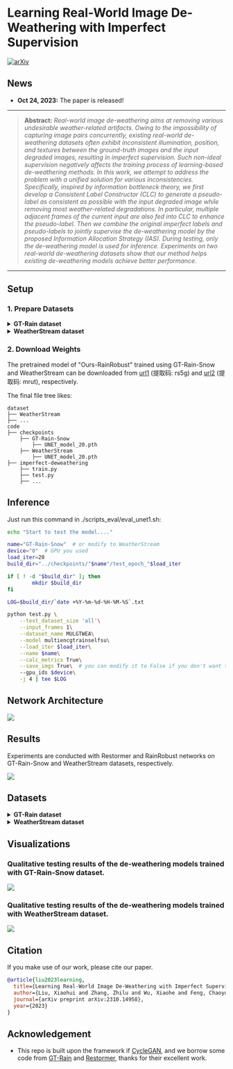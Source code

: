 # Learning Real-World Image De-Weathering with Imperfect Supervision
[![arXiv](https://img.shields.io/badge/arXiv-2305.13077-b31b1b.svg)](https://arxiv.org/abs/2310.14958)

## News
- **Oct 24, 2023:** The paper is released!

<hr />

> **Abstract:** *Real-world image de-weathering aims at removing various undesirable weather-related artifacts. Owing to the impossibility of capturing image pairs concurrently, existing real-world de-weathering datasets often exhibit inconsistent illumination, position, and textures between the ground-truth images and the input degraded images, resulting in imperfect supervision. Such non-ideal supervision negatively affects the training process of learning-based de-weathering methods. In this work, we attempt to address the problem with a unified solution for various inconsistencies. Specifically, inspired by information bottleneck theory, we first develop a Consistent Label Constructor (CLC) to generate a pseudo-label as consistent as possible with the input degraded image while removing most weather-related degradations. In particular, multiple adjacent frames of the current input are also fed into CLC to enhance the pseudo-label. Then we combine the original imperfect labels and pseudo-labels to jointly supervise the de-weathering model by the proposed Information Allocation Strategy (IAS). During testing, only the de-weathering model is used for inference. Experiments on two real-world de-weathering datasets show that our method helps existing de-weathering models achieve better performance.* 
<hr />

## Setup

### 1. Prepare Datasets
<details>
<summary><b>GT-Rain dataset</b></summary>
Download the dataset from [here](https://drive.google.com/drive/folders/1NSRl954QPcGIgoyJa_VjQwh_gEaHWPb8).
</details>

<details>
<summary><b>WeatherStream dataset</b></summary>
Download the dataset from [here](https://drive.google.com/drive/folders/12Z9rBSTs0PPNHLieyU2vnCTzR6fOFLrT).
</details>

### 2. Download Weights
The pretrained model of "Ours-RainRobust" trained using GT-Rain-Snow and WeatherStream can be downloaded from [url1](https://pan.baidu.com/s/1C2cSg6pfInEQOGMM4ro53w?pwd=rs5g) (提取码: rs5g) and [url2](https://pan.baidu.com/s/11zy7i6gtVd-ve-dMigM3vQ?pwd=mrut) (提取码: mrut), respectively.

The final file tree likes:

```none
dataset
├── WeatherStream
├── ...
code
├── checkpoints
    ├── GT-Rain-Snow
        ├── UNET_model_20.pth
    ├── WeatherStream
        ├── UNET_model_20.pth
├── imperfect-deweathering
    ├── train.py
    ├── test.py
    ├── ...
```

## Inference
Just run this command in ./scripts_eval/eval_unet1.sh:
```bash
echo "Start to test the model...."

name="GT-Rain-Snow"  # or modify to WeatherStream
device="0"  # GPU you used
load_iter=20
build_dir="../checkpoints/"$name"/test_epoch_"$load_iter

if [ ! -d "$build_dir" ]; then
        mkdir $build_dir
fi

LOG=$build_dir/`date +%Y-%m-%d-%H-%M-%S`.txt

python test.py \
    --test_dataset_size 'all'\
    --input_frames 1\
    --dataset_name MULGTWEA\
    --model multiencgtrainselfsu\
    --load_iter $load_iter\
    --name $name\
    --calc_metrics True\
    --save_imgs True\  # you can modify it to False if you don't want to save images
    --gpu_ids $device\
    -j 4 | tee $LOG
```
## Network Architecture

<img src = "https://i.imgur.com/ILyYCuw.png"> 

## Results
Experiments are conducted with Restormer and RainRobust networks on GT-Rain-Snow and WeatherStream datasets, respectively.

<img src = "https://i.imgur.com/2mheOWr.png"> 

## Datasets

<details>
<summary><b>GT-Rain dataset</b></summary>
Download the dataset from [here](https://drive.google.com/drive/folders/1NSRl954QPcGIgoyJa_VjQwh_gEaHWPb8).
</details>

<details>
<summary><b>WeatherStream dataset</b></summary>
Download the dataset from [here](https://drive.google.com/drive/folders/12Z9rBSTs0PPNHLieyU2vnCTzR6fOFLrT).
</details>

## Visualizations

### Qualitative testing results of the de-weathering models trained with GT-Rain-Snow dataset.
<img src = "https://i.imgur.com/BQfM8Di.png"> 

### Qualitative testing results of the de-weathering models trained with WeatherStream dataset.
<img src = "https://i.imgur.com/BQfM8Di.png"> 

## Citation
If you make use of our work, please cite our paper.
```bibtex
@article{liu2023learning,
  title={Learning Real-World Image De-Weathering with Imperfect Supervision},
  author={Liu, Xiaohui and Zhang, Zhilu and Wu, Xiaohe and Feng, Chaoyu and Wang, Xiaotao and LEI, LEI and Zuo, Wangmeng},
  journal={arXiv preprint arXiv:2310.14958},
  year={2023}
}
```

## Acknowledgement

- This repo is built upon the framework if [CycleGAN](https://github.com/junyanz/pytorch-CycleGAN-and-pix2pix), and we borrow some code from [GT-Rain](https://github.com/UCLA-VMG/GT-RAIN) and [Restormer](https://github.com/swz30/Restormer), thanks for their excellent work.
